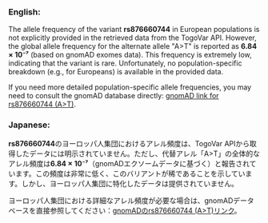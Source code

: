 ### English:
The allele frequency of the variant **rs876660744** in European populations is not explicitly provided in the retrieved data from the TogoVar API. However, the global allele frequency for the alternate allele "A>T" is reported as **6.84 × 10⁻⁷** (based on gnomAD exomes data). This frequency is extremely low, indicating that the variant is rare. Unfortunately, no population-specific breakdown (e.g., for Europeans) is available in the provided data.

If you need more detailed population-specific allele frequencies, you may need to consult the gnomAD database directly: [gnomAD link for rs876660744 (A>T)](https://gnomad.broadinstitute.org/variant/16-68811758-A-T?dataset=gnomad_r4).

### Japanese:
**rs876660744**のヨーロッパ人集団におけるアレル頻度は、TogoVar APIから取得したデータには明示されていません。ただし、代替アレル「A>T」の全体的なアレル頻度は**6.84 × 10⁻⁷**（gnomADエクソームデータに基づく）と報告されています。この頻度は非常に低く、このバリアントが稀であることを示しています。しかし、ヨーロッパ人集団に特化したデータは提供されていません。

ヨーロッパ人集団における詳細なアレル頻度が必要な場合は、gnomADデータベースを直接参照してください：[gnomADのrs876660744 (A>T)リンク](https://gnomad.broadinstitute.org/variant/16-68811758-A-T?dataset=gnomad_r4)。